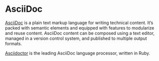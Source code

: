 # AsciiDoc

[AsciiDoc](https://asciidoc.org/) is a plain text markup language for writing technical content. It’s packed with semantic elements and equipped with features to modularize and reuse content. AsciiDoc content can be composed using a text editor, managed in a version control system, and published to multiple output formats.

[Asciidoctor](https://asciidoctor.org) is the leading AsciiDoc language processor, written in Ruby.